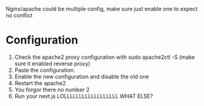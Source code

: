 Nginx/apache could be multiple config, make sure just enable one to expect no conflict
# Configuration
1. Check the apache2 proxy configuration with sudo apache2ctl -S (make sure it enabled reverse proxy)
3. Paste the configuration.
4. Enable the new configuration and disable the old one
5. Restart the apache2
6. You forgor there no number 2
7. Run your next.js LOLLLLLLLLLLLLLLLLLL WHAT ELSE?
